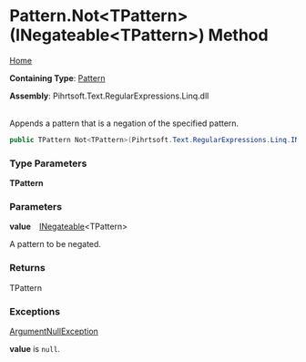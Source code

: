 # Pattern\.Not\<TPattern>\(INegateable\<TPattern>\) Method

[Home](../../../../../../README.md)

**Containing Type**: [Pattern](../README.md)

**Assembly**: Pihrtsoft\.Text\.RegularExpressions\.Linq\.dll

\
Appends a pattern that is a negation of the specified pattern\.

```csharp
public TPattern Not<TPattern>(Pihrtsoft.Text.RegularExpressions.Linq.INegateable<TPattern> value) where TPattern : Pihrtsoft.Text.RegularExpressions.Linq.Pattern
```

### Type Parameters

**TPattern**

### Parameters

**value** &ensp; [INegateable](../../INegateable-1/README.md)\<TPattern>

A pattern to be negated\.

### Returns

TPattern

### Exceptions

[ArgumentNullException](https://docs.microsoft.com/en-us/dotnet/api/system.argumentnullexception)

**value** is `null`\.

